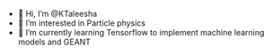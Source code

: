 - 👋 Hi, I’m @KTaleesha
- 👀 I’m interested in Particle physics
- 🌱 I’m currently learning Tensorflow to implement machine learning models and GEANT


<!---
KTaleesha/KTaleesha is a ✨ special ✨ repository because its `README.md` (this file) appears on your GitHub profile.
You can click the Preview link to take a look at your changes.
--->
